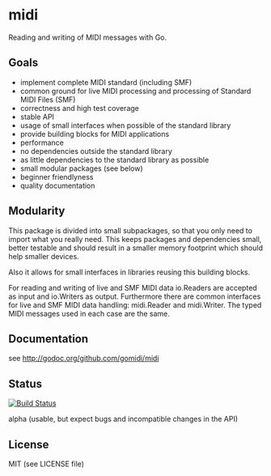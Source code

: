 # midi
Reading and writing of MIDI messages with Go.

## Goals

- implement complete MIDI standard (including SMF)
- common ground for live MIDI processing and processing of Standard MIDI Files (SMF)
- correctness and high test coverage
- stable API
- usage of small interfaces when possible of the standard library
- provide building blocks for MIDI applications
- performance
- no dependencies outside the standard library
- as little dependencies to the standard library as possible
- small modular packages (see below)
- beginner friendlyness
- quality documentation

## Modularity

This package is divided into small subpackages, so that you only need to import
what you really need. This keeps packages and dependencies small, better testable and should result in a smaller memory footprint which should help smaller devices.

Also it allows for small interfaces in libraries reusing this building blocks.

For reading and writing of live and SMF MIDI data io.Readers are accepted as input and io.Writers as output. Furthermore there are common interfaces for live and SMF MIDI data handling: midi.Reader and midi.Writer. The typed MIDI messages used in each case are the same.

## Documentation

see http://godoc.org/github.com/gomidi/midi

## Status

[![Build Status](https://travis-ci.org/gomidi/midi.svg?branch=master)](http://travis-ci.org/gomidi/midi)

alpha (usable, but expect bugs and incompatible changes in the API)

## License

MIT (see LICENSE file) 
